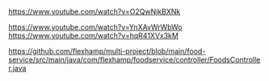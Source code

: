 https://www.youtube.com/watch?v=O2QwNjkBXNk

https://www.youtube.com/watch?v=YnXAvWrWbWo
https://www.youtube.com/watch?v=hqR41XVx3kM

https://github.com/flexhamp/multi-project/blob/main/food-service/src/main/java/com/flexhamp/foodservice/controller/FoodsController.java